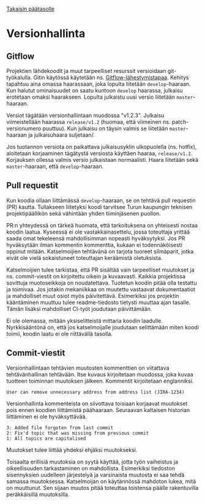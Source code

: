 [Takaisin päätasolle](./README.md)

# Versionhallinta

## Gitflow

Projektien lähdekoodit ja muut tarpeelliset resurssit versioidaan
git-työkalulla. Gitin käytössä käytetään
ns. [Gitflow-lähestymistapaa](https://www.atlassian.com/git/tutorials/comparing-workflows/gitflow-workflow). Kehitys
tapahtuu aina omassa haarassaan, joka lopulta liitetään
`develop`-haaraan. Kun halutut ominaisuudet on saatu kuntoon `develop`
haarassa, julkaisu erotetaan omaksi haarakseen. Lopulta julkaistu uusi
versio liitetään `master`-haaraan.

Versiot tägätään versionhallintaan muodossa "v1.2.3". Julkaisu
viimeistellään haarassa `release/v1.2` (huomaa, että viimeinen
ns. patch-versionumero puuttuu).  Kun julkaisu on täysin valmis se
liitetään `master`-haaraan ja julkaisuhaara suljetaan/.

Jos tuotannon versiota on paikattava julkaisusyklin ulkopuolella
(ns. hotfix), aloitetaan korjaaminen tägätystä versiosta käyttäen
haaraa, `release/v1.2`.  Korjauksen ollessa valmis versio julkaistaan
normaalisti. Haara liitetään sekä `master`-haaraan, että
`develop`-haaraan.

## Pull requestit

Kun koodia ollaan liittämässä `develop`-haaraan, se on tehtävä pull
requestin (PR) kautta.  Tullakseen liitetyksi koodi tarvitsee Turun
kaupungin teknisen projektipäällikön sekä vähintään yhden
tiiminjäsenen puollon.

PR:n yhteydessä on tärkeä huomata, että tarkoituksena on
yhteisesti nostaa koodin laatua. Kyseessä ei ole vastakkainasettelu,
jossa toteuttaja yrittää saada omat tekeleensä mahdollisimman nopeasti
hyväksytyksi. Jos PR hyväksytään ilman kommentin kommenttia, kukaan ei
todennäköisesti oppinut mitään. Katselmoijien tehtävänä on tarjota
tuoreet silmäparit, jotka eivät ole vielä sokaistuneet toteuttajan
keräämistä oletuksista.

Katselmoijien tulee tarkistaa, että PR sisältää vain tarpeelliset
muutokset ja ns. commit-viestit on kirjoitettu oikein ja
kuvaavasti. Kaikkia projektissa sovittuja muotoseikkoja on
noudatettava. Tuotetun koodin pitää olla testattu ja toimivaa. Jos
jotakin mekaniikkaa on muutettu vastaavat dokumentaatiot ja
mahdolliset muut osiot myös päivitettävä. Esimerkiksi jos projektin
kääntäminen muuttuu tulee readme-tiedosto tietysti muuttaa
ajan tasalle. Tämän lisäksi mahdolliset CI-työt joudutaan päivittämään.

Ei ole olemassa, mitään yksiselitteistä mittaria koodin
laadulle. Nyrkkisääntönä on, että jos katselmoijalle joudutaan
selittämään miten koodi toimii, koodin laatu ei ole riittävällä
tasolla.

## Commit-viestit

Versionhallintaan tehtävien muutosten kommenttien on viitattava
tehtävänhallinan tehtävään. Itse kuvaus kirjoitetaan muodossa, joka
kuvaa tuotteen toiminnan muutoksen jälkeen. Kommentit kirjoitetaan
englanniksi.

    User can remove unnecessary address from address list (JIRA-1234)

Versionhallinta kommenteista on siivottava toisiaan korjaavat
muutokset pois ennen koodien liittämistä päähaaraan. Seuraavan
kaltaisen historian liittäminen ei ole hyväksyttävää.

    3: Added file forgoten from last commit
    2: Fix'd topic that was missing from previous commit
    1: All topics are capitalised

Muutokset tulee liittää yhdeksi ehjäksi muutokseksi.

Toisaalta erillisiä muutoksia on syytä käyttää, jotta työn vaiheistus
ja oikeellisuuden tarkastaminen on mahdollista. Esimerkiksi tiedoston
sisennyksien uudelleen järjestelyä ja varsinaista muutosta ei saa
tehdä samassa muutoksessa. Katselmoijan on käytännössä mahdoton lukea,
mitä on muuttunut. Sen sijaan muutos pitää toteuttaa toistensa päälle
rakentuvilla peräkkäisillä muutoksilla.

